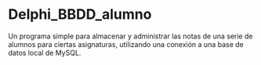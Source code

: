 # Delphi_BBDD_alumno

Un programa simple para almacenar y administrar las notas de una serie de alumnos para ciertas asignaturas, utilizando una conexión a una base de datos local de MySQL.
